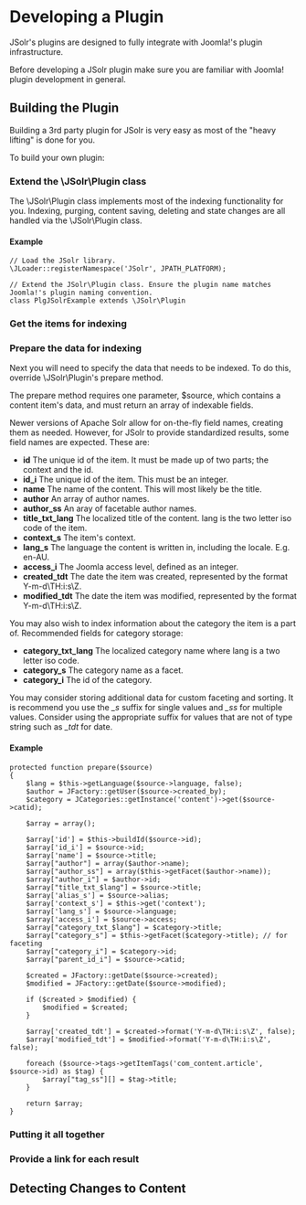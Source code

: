# Developing a Plugin

JSolr's plugins are designed to fully integrate with Joomla!'s plugin infrastructure.

Before developing a JSolr plugin make sure you are familiar with Joomla! plugin development in general.

## Building the Plugin

Building a 3rd party plugin for JSolr is very easy as most of the "heavy lifting" is done for you.

To build your own plugin:

### Extend the \JSolr\Plugin class
The \JSolr\Plugin class implements most of the indexing functionality for you. Indexing, purging, content saving, deleting and state changes are all handled via the \JSolr\Plugin class.

#### Example
```
// Load the JSolr library.
\JLoader::registerNamespace('JSolr', JPATH_PLATFORM);

// Extend the JSolr\Plugin class. Ensure the plugin name matches Joomla!'s plugin naming convention.
class PlgJSolrExample extends \JSolr\Plugin
```

### Get the items for indexing
### Prepare the data for indexing
Next you will need to specify the data that needs to be indexed. To do this, override \JSolr\Plugin's prepare method.

The prepare method requires one parameter, $source, which contains a content item's data, and must return an array of indexable fields.

Newer versions of Apache Solr allow for on-the-fly field names, creating them as needed. However, for JSolr to provide standardized results, some field names are expected. These are:

* **id** The unique id of the item. It must be made up of two parts; the context and the id.
* **id_i** The unique id of the item. This must be an integer.
* **name** The name of the content. This will most likely be the title.
* **author** An array of author names.
* **author_ss** An aray of facetable author names.
* **title_txt_lang** The localized title of the content. lang is the two letter iso code of the item.
* **context_s** The item's context.
* **lang_s** The language the content is written in, including the locale. E.g. en-AU.
* **access_i** The Joomla access level, defined as an integer.
* **created_tdt** The date the item was created, represented by the format Y-m-d\TH:i:s\Z.
* **modified_tdt** The date the item was modified, represented by the format Y-m-d\TH:i:s\Z.

You may also wish to index information about the category the item is a part of. Recommended fields for category storage:

* **category_txt_lang** The localized category name where lang is a two letter iso code.
* **category_s** The category name as a facet.
* **category_i** The id of the category.

You may consider storing additional data for custom faceting and sorting. It is recommend you use the *_s* suffix for single values and *_ss* for multiple values. Consider using the appropriate suffix for values that are not of type string such as *_tdt* for date.

#### Example
```
protected function prepare($source)
{
    $lang = $this->getLanguage($source->language, false);
    $author = JFactory::getUser($source->created_by);
    $category = JCategories::getInstance('content')->get($source->catid);

    $array = array();

    $array['id'] = $this->buildId($source->id);
    $array['id_i'] = $source->id;
    $array['name'] = $source->title;
    $array["author"] = array($author->name);
    $array["author_ss"] = array($this->getFacet($author->name));
    $array["author_i"] = $author->id;
    $array["title_txt_$lang"] = $source->title;
    $array['alias_s'] = $source->alias;
    $array['context_s'] = $this->get('context');
    $array['lang_s'] = $source->language;
    $array['access_i'] = $source->access;
    $array["category_txt_$lang"] = $category->title;
    $array["category_s"] = $this->getFacet($category->title); // for faceting
    $array["category_i"] = $category->id;
    $array["parent_id_i"] = $source->catid;

    $created = JFactory::getDate($source->created);
    $modified = JFactory::getDate($source->modified);

    if ($created > $modified) {
        $modified = $created;
    }

    $array['created_tdt'] = $created->format('Y-m-d\TH:i:s\Z', false);
    $array['modified_tdt'] = $modified->format('Y-m-d\TH:i:s\Z', false);

    foreach ($source->tags->getItemTags('com_content.article', $source->id) as $tag) {
        $array["tag_ss"][] = $tag->title;
    }

    return $array;
}
```

### Putting it all together

### Provide a link for each result

## Detecting Changes to Content